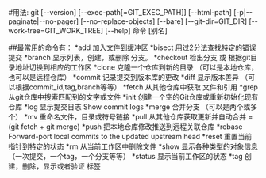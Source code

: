 #用法: git [--version] [--exec-path[=GIT_EXEC_PATH]] [--html-path]
           [-p|--paginate|--no-pager] [--no-replace-objects]
           [--bare] [--git-dir=GIT_DIR] [--work-tree=GIT_WORK_TREE]
           [--help] 命令 [别名]

##最常用的命令有：
    *add        加入文件到缓冲区
    *bisect     用过2分法查找特定的错误提交
    *branch     显示列表，创建，或删除 分支。
    *checkout   检出分支 或 根据git目录地址切换到相应的工作区
    *clone      克隆一个仓库到新的目录 （可以是本地仓库，也可以是远程仓库）
    *commit     记录提交到版本库的更改
    *diff       显示版本差异 （可以根据commit_id,tag,branch等等）
    *fetch      从其他仓库中获取 文件和引用
    *grep       从git仓库中搜索匹配到的文字或文件
    *init       创建一个空的Git仓库或重新初始化现有仓库
    *log        显示提交日志 Show commit logs
    *merge      合并分支 （可以是两个或多个）
    *mv         重命名文件，目录或符号链接
    *pull       从其他仓库获取更新并自动合并 =(git fetch + git merge)
    *push       把本地仓库修改推送到远程关联仓库
    *rebase     Forward-port local commits to the updated upstream head
    *reset      重置当前指针到特定的状态
    *rm         从当前工作区中删除文件
    *show       显示各种类型的对象信息 （一次提交，一个tag，一个分支等等）
    *status     显示当前工作区的状态
    *tag        创建，删除，显示或者验证 标签